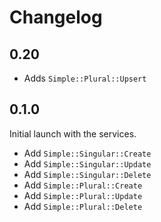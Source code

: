 # Changelog

## 0.20
- Adds `Simple::Plural::Upsert`

## 0.1.0
Initial launch with the services.

- Add `Simple::Singular::Create`
- Add `Simple::Singular::Update`
- Add `Simple::Singular::Delete`
- Add `Simple::Plural::Create`
- Add `Simple::Plural::Update`
- Add `Simple::Plural::Delete`
